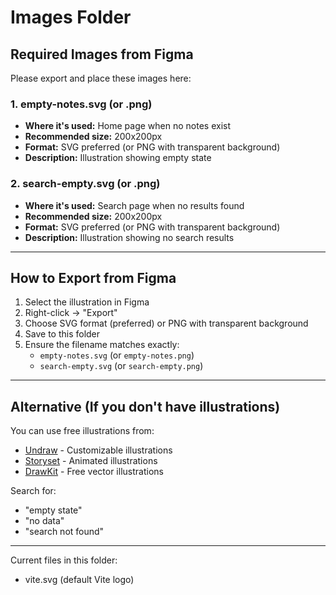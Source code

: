 # Images Folder

## Required Images from Figma

Please export and place these images here:

### 1. **empty-notes.svg** (or .png)
- **Where it's used:** Home page when no notes exist
- **Recommended size:** 200x200px
- **Format:** SVG preferred (or PNG with transparent background)
- **Description:** Illustration showing empty state

### 2. **search-empty.svg** (or .png)
- **Where it's used:** Search page when no results found
- **Recommended size:** 200x200px
- **Format:** SVG preferred (or PNG with transparent background)
- **Description:** Illustration showing no search results

---

## How to Export from Figma

1. Select the illustration in Figma
2. Right-click → "Export"
3. Choose SVG format (preferred) or PNG with transparent background
4. Save to this folder
5. Ensure the filename matches exactly:
   - `empty-notes.svg` (or `empty-notes.png`)
   - `search-empty.svg` (or `search-empty.png`)

---

## Alternative (If you don't have illustrations)

You can use free illustrations from:
- [Undraw](https://undraw.co/) - Customizable illustrations
- [Storyset](https://storyset.com/) - Animated illustrations
- [DrawKit](https://www.drawkit.com/) - Free vector illustrations

Search for:
- "empty state"
- "no data"
- "search not found"

---

Current files in this folder:
- vite.svg (default Vite logo)